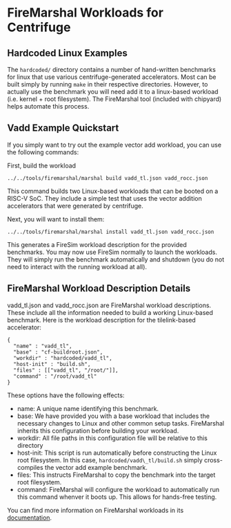 # FireMarshal Workloads for Centrifuge

## Hardcoded Linux Examples
The `hardcoded/` directory contains a number of hand-written benchmarks for
linux that use various centrifuge-generated accelerators. Most can be built
simply by running `make` in their respective directories. However, to actually
use the benchmark you will need add it to a linux-based workload (i.e. kernel +
root filesystem). The FireMarshal tool (included with chipyard) helps automate
this process.

## Vadd Example Quickstart
If you simply want to try out the example vector add workload, you can use the
following commands:

First, build the workload

    ../../tools/firemarshal/marshal build vadd_tl.json vadd_rocc.json

This command builds two Linux-based workloads that can be booted on a RISC-V
SoC. They include a simple test that uses the vector addition accelerators that
were generated by centrifuge.

Next, you will want to install them:

    ../../tools/firemarshal/marshal install vadd_tl.json vadd_rocc.json

This generates a FireSim workload description for the provided benchmarks. You
may now use FireSim normally to launch the workloads. They will simply run the
benchmark automatically and shutdown (you do not need to interact with the
running workload at all).

## FireMarshal Workload Description Details
vadd\_tl.json and vadd\_rocc.json are FireMarshal workload descriptions. These
include all the information needed to build a working Linux-based benchmark.
Here is the workload description for the tilelink-based accelerator:

    {
      "name" : "vadd_tl",
      "base" : "cf-buildroot.json",
      "workdir" : "hardcoded/vadd_tl",
      "host-init" : "build.sh",
      "files" : [["vadd_tl", "/root/"]],
      "command" : "/root/vadd_tl"
    }

These options have the following effects:

- name: A unique name identifying this benchmark.
- base: We have provided you with a base workload that includes the necessary
  changes to Linux and other common setup tasks. FireMarshal inherits this
  configuration before building your workload.
- workdir: All file paths in this configuration file will be relative to this directory
- host-init: This script is run automatically before constructing the Linux
  root filesystem. In this case, `hardcoded/vadd\_tl/build.sh` simply
  cross-compiles the vector add example benchmark.
- files: This instructs FireMarshal to copy the benchmark into the target root filesystem.
- command: FireMarshal will configure the workload to automatically run this
  command whenver it boots up. This allows for hands-free testing.

You can find more information on FireMarshal workloads in its
[documentation](https://firemarshal.readthedocs.io/en/latest/).

